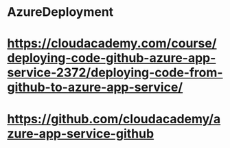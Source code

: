 # AzureDeployment

# https://cloudacademy.com/course/deploying-code-github-azure-app-service-2372/deploying-code-from-github-to-azure-app-service/
# https://github.com/cloudacademy/azure-app-service-github
